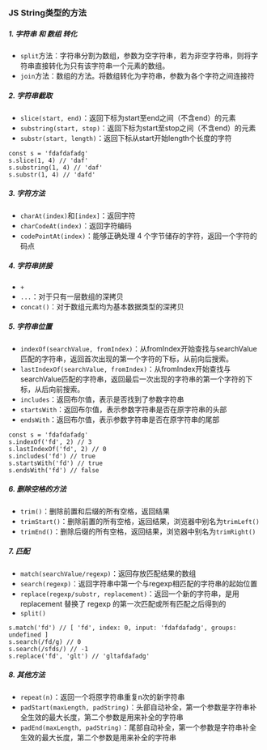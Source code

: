 ### JS String类型的方法
##### 1. 字符串 和 数组 转化
  * `split`方法：字符串分割为数组，参数为空字符串，若为非空字符串，则将字符串直接转化为只有该字符串一个元素的数组。
  * `join`方法：数组的方法。将数组转化为字符串，参数为各个字符之间连接符

##### 2. 字符串截取

  * `slice(start, end)`：返回下标为start至end之间（不含end）的元素
  * `substring(start, stop)`：返回下标为start至stop之间（不含end）的元素
  * `substr(start, length)`：返回下标从start开始length个长度的字符
  ```
  const s = 'fdafdafadg'
  s.slice(1, 4) // 'daf'
  s.substring(1, 4) // 'daf'
  s.substr(1, 4) // 'dafd'
  ```

##### 3. 字符方法

  * `charAt(index)`和`[index]`：返回字符
  * `charCodeAt(index)`：返回字符编码
  * `codePointAt(index)`：能够正确处理 4 个字节储存的字符，返回一个字符的码点

##### 4. 字符串拼接

  * `+`
  * `...`：对于只有一层数组的深拷贝
  * `concat()`：对于数组元素均为基本数据类型的深拷贝

##### 5. 字符串位置

  * `indexOf(searchValue, fromIndex)`：从fromIndex开始查找与searchValue匹配的字符串，返回首次出现的第一个字符的下标，从前向后搜索。
  * `lastIndexOf(searchValue, fromIndex)`：从fromIndex开始查找与searchValue匹配的字符串，返回最后一次出现的字符串的第一个字符的下标，从后向前搜索。
  * `includes`：返回布尔值，表示是否找到了参数字符串
  * `startsWith`：返回布尔值，表示参数字符串是否在原字符串的头部
  * `endsWith`：返回布尔值，表示参数字符串是否在原字符串的尾部
  ```
  const s = 'fdafdafadg'
  s.indexOf('fd', 2) // 3
  s.lastIndexOf('fd', 2) // 0
  s.includes('fd') // true
  s.startsWith('fd') // true
  s.endsWith('fd') // false
  ```

##### 6. 删除空格的方法

  * `trim()`：删除前置和后缀的所有空格，返回结果
  * `trimStart()`：删除前置的所有空格，返回结果，浏览器中别名为`trimLeft()`
  * `trimEnd()`：删除后缀的所有空格，返回结果，浏览器中别名为`trimRight()`

##### 7. 匹配

  * `match(searchValue/regexp)`：返回存放匹配结果的数组
  * `search(regexp)`：返回字符串中第一个与regexp相匹配的字符串的起始位置
  * `replace(regexp/substr, replacement)`：返回一个新的字符串，是用 replacement 替换了 regexp 的第一次匹配或所有匹配之后得到的
  * `split()`
  ```
  s.match('fd') // [ 'fd', index: 0, input: 'fdafdafadg', groups: undefined ]
  s.search(/fd/g) // 0
  s.search(/sfds/) // -1
  s.replace('fd', 'glt') // 'gltafdafadg'
  ```
##### 8. 其他方法

  * `repeat(n)`：返回一个将原字符串重复n次的新字符串
  * `padStart(maxLength, padString)`：头部自动补全，第一个参数是字符串补全生效的最大长度，第二个参数是用来补全的字符串
  * `padEnd(maxLength, padString)`：尾部自动补全，第一个参数是字符串补全生效的最大长度，第二个参数是用来补全的字符串